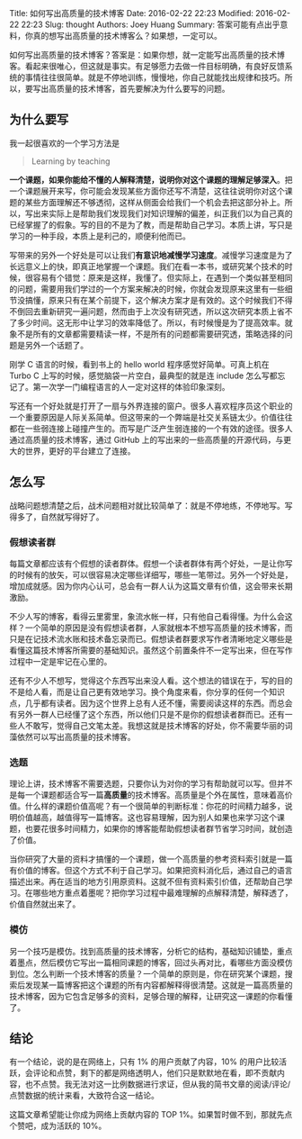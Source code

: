 Title: 如何写出高质量的技术博客
Date: 2016-02-22 22:23
Modified: 2016-02-22 22:23
Slug: thought
Authors: Joey Huang
Summary: 答案可能有点出乎意料，你真的想写出高质量的技术博客么？如果想，一定可以。

如何写出高质量的技术博客？答案是：如果你想，就一定能写出高质量的技术博客。看起来很唯心，但这就是事实。有足够愿力去做一件目标明确，有良好反馈系统的事情往往很简单。就是不停地训练，慢慢地，你自己就能找出规律和技巧。所以，要写出高质量的技术博客，首先要解决为什么要写的问题。

## 为什么要写

我一起很喜欢的一个学习方法是

> Learning by teaching

**一个课题，如果你能给不懂的人解释清楚，说明你对这个课题的理解足够深入**。把一个课题展开来写，你可能会发现某些方面你还写不清楚，这往往说明你对这个课题的某些方面理解还不够透彻，这样从侧面会给我们一个机会去把这部分补上。所以，写出来实际上是帮助我们发现我们对知识理解的偏差，纠正我们以为自己真的已经掌握了的假象。写的目的不是为了教，而是帮助自己学习。本质上讲，写只是学习的一种手段，本质上是利己的，顺便利他而已。

写带来的另外一个好处是可以让我们**有意识地减慢学习速度**。减慢学习速度是为了长远意义上的快，即真正地掌握一个课题。我们在看一本书，或研究某个技术的时候，很容易有个错觉：原来是这样，我懂了。但实际上，在遇到一个类似甚至相同的问题，需要用我们学过的一个方案来解决的时候，你就会发现原来这里有一些细节没搞懂，原来只有在某个前提下，这个解决方案才是有效的。这个时候我们不得不倒回去重新研究一遍问题，然而由于上次没有研究透，所以这次研究本质上省不了多少时间。这无形中让学习的效率降低了。所以，有时候慢是为了提高效率。就象不是所有的文章都需要精读一样，不是所有的问题都需要研究透，策略选择的问题是另外一个话题了。

刚学 C 语言的时候，看到书上的 hello world 程序感觉好简单。可真上机在 Turbo C 上写的时候，感觉脑袋一片空白，最典型的就是连 include 怎么写都忘记了。第一次学一门编程语言的人一定对这样的体验印象深刻。

写还有一个好处就是打开了一扇与外界连接的窗户。很多人喜欢程序员这个职业的一个重要原因是人际关系简单。但这带来的一个弊端是社交关系链太少。价值往往都在一些弱连接上碰撞产生的。而写是广泛产生弱连接的一个有效的途径。很多人通过高质量的技术博客，通过 GitHub 上的写出来的一些高质量的开源代码，与更大的世界，更好的平台建立了连接。

## 怎么写

战略问题想清楚之后，战术问题相对就比较简单了：就是不停地练，不停地写。写得多了，自然就写得好了。

### 假想读者群

每篇文章都应该有个假想的读者群体。假想一个读者群体有两个好处，一是让你写的时候有的放矢，可以很容易决定哪些详细写，哪些一笔带过。另外一个好处是，增加成就感。因为你内心认可，总会有一群人认为这篇文章有价值，这会带来长期激励。

不少人写的博客，看得云里雾里，象流水帐一样，只有他自己看得懂。为什么会这样？一个简单的原因是没有假想读者群，人家就根本不想写高质量的技术博客，而只是在记技术流水账和技术备忘录而已。假想读者群要求写作者清晰地定义哪些是看懂这篇技术博客所需要的基础知识。虽然这个前置条件不一定写出来，但在写作过程中一定是牢记在心里的。

还有不少人不想写，觉得这个东西写出来没人看。这个想法的错误在于，写的目的不是给人看，而是让自己更有效地学习。换个角度来看，你分享的任何一个知识点，几乎都有读者。因为这个世界上总有人还不懂，需要阅读这样的东西。而总会有另外一群人已经懂了这个东西，所以他们只是不是你的假想读者群而已。还有一些人不敢写，觉得自己文笔太差。我想这就是技术博客的好处，你不需要华丽的词藻依然可以写出高质量的技术博客。

### 选题

理论上讲，技术博客不需要选题，只要你认为对你的学习有帮助就可以写。但并不是每一个课题都适合写一篇**高质量**的技术博客。高质量是个外在属性，意味着高价值。什么样的课题价值高呢？有一个很简单的判断标准：你花的时间精力越多，说明价值越高，越值得写一篇博客。这也容易理解，因为别人如果也来学习这个课题，也要花很多时间精力，如果你的博客能帮助假想读者群节省学习时间，就创造了价值。

当你研究了大量的资料才搞懂的一个课题，做一个高质量的参考资料索引就是一篇有价值的博客。但这个方式不利于自己学习。如果把资料消化后，通过自己的语言描述出来。再在适当的地方引用原资料。这就不但有资料索引价值，还帮助自己学习。在哪些地方重点着墨呢？把你学习过程中最难理解的点解释清楚，解释透了，价值自然就出来了。

### 模仿

另一个技巧是模仿。找到高质量的技术博客，分析它的结构，基础知识铺垫，重点着墨点，然后模仿它写出一篇相同课题的博客，回过头再对比，看哪些方面没模仿到位。怎么判断一个技术博客的质量？一个简单的原则是，你在研究某个课题，搜索后发现某一篇博客把这个课题的所有内容都解释得很清楚。这就是一篇高质量的技术博客，因为它包含足够多的资料，足够合理的解释，让研究这一课题的你看懂了。

## 结论

有一个结论，说的是在网络上，只有 1% 的用户贡献了内容，10% 的用户比较活跃，会评论和点赞，剩下的都是网络透明人，他们只是默默地在看，即不贡献内容，也不点赞。我无法对这一比例数据进行求证，但从我的简书文章的阅读/评论/点赞数据的统计来看，大致符合这一结论。

这篇文章希望能让你成为网络上贡献内容的 TOP 1%。如果暂时做不到，那就先点个赞吧，成为活跃的 10%。

